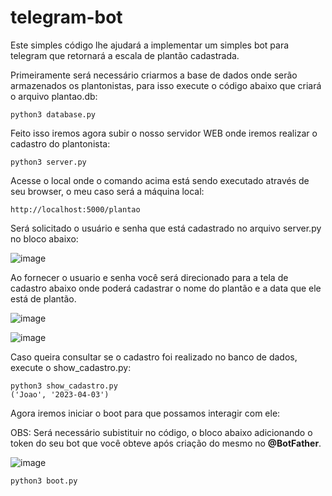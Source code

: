 # telegram-bot

Este simples código lhe ajudará a implementar um simples bot para telegram que retornará a escala de plantão cadastrada.

Primeiramente será necessário criarmos a base de dados onde serão armazenados os plantonistas, para isso execute o código abaixo que criará o arquivo plantao.db:

```
python3 database.py
```
Feito isso iremos agora subir o nosso servidor WEB onde iremos realizar o cadastro do plantonista:

```
python3 server.py
```

Acesse o local onde o comando acima está sendo executado através de seu browser, o meu caso será a máquina local:

```
http://localhost:5000/plantao
```

Será solicitado o usuário e senha que está cadastrado no arquivo server.py no bloco abaixo:

![image](https://user-images.githubusercontent.com/16724862/229540421-25b6aba9-60b1-46f1-abff-bf0e5c9098f8.png)

Ao fornecer o usuario e senha você será direcionado para a tela de cadastro abaixo onde poderá cadastrar o nome do plantão e a data que ele está de plantão.

![image](https://user-images.githubusercontent.com/16724862/229543152-56ca878f-31df-4865-8f54-3a494a299f9c.png)

![image](https://user-images.githubusercontent.com/16724862/229543508-ce255243-849d-444a-8f22-341e927377a5.png)

Caso queira consultar se o cadastro foi realizado no banco de dados, execute o show_cadastro.py:

```
python3 show_cadastro.py
('Joao', '2023-04-03')
```

Agora iremos iniciar o boot para que possamos interagir com ele:

OBS: Será necessário subistituir no código, o bloco abaixo adicionando o token do seu bot que você obteve após criação do mesmo no **@BotFather**.

![image](https://user-images.githubusercontent.com/16724862/229545258-e39df035-5f88-4502-b3e2-c60f7ec04a84.png)


```
python3 boot.py
```
